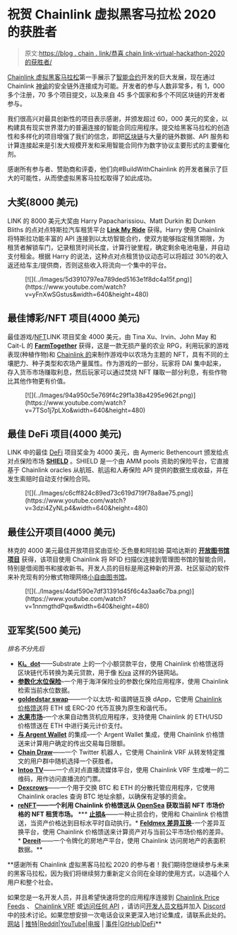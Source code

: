 # 祝贺 Chainlink 虚拟黑客马拉松 2020 的获胜者

> 原文:[https://blog . chain . link/恭喜 chain link-virtual-hackathon-2020 的获胜者/](https://blog.chain.link/congratulations-to-the-winners-of-the-chainlink-virtual-hackathon-2020/)

[Chainlink 虚拟黑客马拉松](https://hack.chain.link/)第一手展示了[智能合约](https://chain.link/education/smart-contracts)开发的巨大发展，现在通过 Chainlink [神谕](https://chain.link/education/blockchain-oracles)的安全链外连接成为可能。开发者的参与人数非常多，有 1，000 多个注册，70 多个项目提交，以及来自 45 多个国家和多个不同区块链的开发者参与。

我们很高兴对最具创新性的项目表示感谢，并颁发超过 60，000 美元的奖金，以构建具有现实世界潜力的普遍连接的智能合同应用程序。提交给黑客马拉松的创造性和多样化的项目增强了我们的信念，即把[区块链](https://blog.chain.link/what-is-a-blockchain-and-how-can-it-impact-the-world/)与大量的链外数据、API 服务和计算连接起来是引发大规模开发和采用智能合同作为数字协议主要形式的主要催化剂。

感谢所有参与者、赞助商和评委，他们向#BuildWithChainlink 的开发者展示了巨大的可能性，从而使虚拟黑客马拉松取得了如此成功。

## **大奖(8000 美元)**

LINK 的 8000 美元大奖由 Harry Papacharissiou、Matt Durkin 和 Dunken Bliths 的点对点特斯拉汽车租赁平台 [**Link My Ride**](https://chainlink-hackathon.devpost.com/submissions/178189-link-my-ride) 获得。Harry 使用 Chainlink 将特斯拉功能丰富的 API 连接到以太坊智能合约，使双方能够指定租赁期限，为租赁者解锁车门，记录租赁时间长度，计算行驶里程，确定剩余电池电量，并自动支付租金。根据 Harry 的说法，这种点对点租赁协议动态可以将超过 30%的收入返还给车主/提供商，否则这些收入将流向一个集中的平台。

<figure class="kg-card kg-embed-card">[![](../Images/5d3910797ea789ded5163e1f8dc4a15f.png)](https://www.youtube.com/watch?v=yFnXwSGstus&width=640&height=480) </figure>

## **最佳博彩/NFT 项目(4000 美元)**

最佳游戏/[NFT](https://chain.link/education/nfts)LINK 项目奖金 4000 美元，由 Tina Xu、Irvin、John May 和 Cait-L 的 [**FarmTogether**](https://chainlink-hackathon.devpost.com/submissions/177850-farmtogether-a-strategic-yield-farming-role-playing-game) 获得，这是一款无损产量的农业 RPG，利用玩家的游戏表现(种植作物)和 [Chainlink 的](https://chain.link/solutions/chainlink-vrf)来制作游戏中以农场为主题的 NFT，具有不同的土壤肥力、种子类型和农场产量属性。作为游戏的一部分，玩家将 DAI 集中起来，存入货币市场赚取利息，然后玩家可以通过焚烧 NFT 赚取一部分利息，有些作物比其他作物更有价值。

<figure class="kg-card kg-embed-card">[![](../Images/94a950c5e769f4c29f1a38a4295e962f.png)](https://www.youtube.com/watch?v=7TSo1j7pLXo&width=640&height=480) </figure>

## **最佳 DeFi 项目(4000 美元)**

LINK 中的最佳 [DeFi](https://chain.link/education/defi) 项目奖金为 4000 美元，由 Aymeric Bethencourt 颁发给点对点保险市场 [**SHIELD**](https://chainlink-hackathon.devpost.com/submissions/176462-shield) 。SHIELD 是一个由 AMM pools 资助的保险平台，它直接基于 Chainlink oracles 从航班、航运和人寿保险 API 提供的数据生成收益，并在发生索赔时自动支付保险合同。

<figure class="kg-card kg-embed-card">[![](../Images/c6cff824c89ed73c619d719f78a8ae75.png)](https://www.youtube.com/watch?v=3dzi4ZyNLp4&width=640&height=480) </figure>

## **最佳公开项目(4000 美元)**

林克的 4000 美元最佳开放项目奖由亚伦·乏色曼和阿拉姆·莫哈达斯的 [**开放图书馆项目**](https://chainlink-hackathon.devpost.com/submissions/177899-the-open-library-project) 获得，该项目使用 Chainlink 将 RFID 扫描仪连接到管理图书馆的智能合同，特别是借阅图书和接收新书。开发人员的目标是用这种新的开源、社区驱动的软件来补充现有的分散式物理网络[小自由图书馆](https://littlefreelibrary.org/)。

<figure class="kg-card kg-embed-card">[![](../Images/4daf590e7df31391d45f6c4a3aa6c7ba.png)](https://www.youtube.com/watch?v=1nnmgthdPqw&width=640&height=480) </figure>

## **亚军奖(500 美元)**

*排名不分先后*

*   [**Ki。dot**](https://chainlink-hackathon.devpost.com/submissions/177709-ki-dot-a-substrate-blockchain-to-help-in-micro-funding)——Substrate 上的一个小额贷款平台，使用 Chainlink 价格馈送将区块链代币转换为美元贷款，用于像 [Kiva](https://kiva.org/) 这样的外链网站。
*   [**参数化水位保险**](https://chainlink-hackathon.devpost.com/submissions/178435-parametric-water-level-insurance)–一个用于海洋保险业的参数化保险应用程序，使用 Chainlink 检索当前水位数据。
*   [**goldedstar swap**](https://chainlink-hackathon.devpost.com/submissions/178211-goldedstarswap)——一个以太坊-和谐跨链互换 dApp，它使用 [Chainlink 价格馈送](https://chain.link/solutions/defi)将 ETH 或 ERC-20 代币互换为原生和谐代币。
*   [**水果市场**](https://chainlink-hackathon.devpost.com/submissions/176852-fruity-market)–一个水果自动售货机应用程序，支持使用 Chainlink 的 ETH/USD 价格馈送在 ETH 中进行美元计价支付。
*   [**与 Argent Wallet**](https://chainlink-hackathon.devpost.com/submissions/176871-integration-with-argent-wallet) 的集成–一个 Argent Wallet 集成，使用 Chainlink 价格馈送来计算用户确定的传出交易每日限额。
*   [**Chain Draw**](https://chainlink-hackathon.devpost.com/submissions/177772-chain-draw)——一个 Twitter 机器人，它使用 Chainlink VRF 从转发特定推文的用户群中随机选择一个获胜者。
*   [**Intoo TV**](https://chainlink-hackathon.devpost.com/submissions/178530-intoo-tv)——一个点对点直播流媒体平台，使用 Chainlink VRF 生成唯一的二维码，用作访问直播流的门票。
*   [**Dexcrows**](https://chainlink-hackathon.devpost.com/submissions/177835-dexcrows)——一个用于交换 BTC 和 ETH 的分散托管应用程序，它使用 Chainlink oracles 查询 BTC 地址余额，以确保有足够的资金。
*   [**reNFT**](https://chainlink-hackathon.devpost.com/submissions/178548-renft)**——一个利用 Chainlink 价格馈送从 [OpenSea](https://opensea.io/) 获取当前 NFT 市场价格的 NFT 租赁市场。**
***   [**止损&**](https://chainlink-hackathon.devpost.com/submissions/178545-take-stop)——一种止损合约，使用和 Chainlink 价格馈送，当资产价格达到目标水平时自动执行。*   [**Feldmex 差异互换**](https://chainlink-hackathon.devpost.com/submissions/176922-feldmex-variance-swaps)-一个差异互换平台，使用 Chainlink 价格馈送来计算资产对与当前公平市场价格的差异。*   [**Dereit**](https://chainlink-hackathon.devpost.com/submissions/177941-dereit)——一个令牌化的房地产平台，使用 Chainlink 访问房地产的表面积数据。**

 **感谢所有 Chainlink 虚拟黑客马拉松 2020 的参与者！我们期待您继续参与未来的黑客马拉松，因为我们将继续努力重新定义合同在全球的使用方式，以造福个人用户和整个社会。

如果您是一名开发人员，并且希望快速将您的应用程序连接到 [Chainlink Price Feeds](https://docs.chain.link/docs/using-chainlink-reference-contracts) 、 [Chainlink VRF](https://docs.chain.link/docs/chainlink-vrf) 或[访问任何 API](https://docs.chain.link/docs/request-and-receive-data) ，请访问[开发人员文档](https://docs.chain.link/)并加入 [Discord](https://discordapp.com/invite/aSK4zew) 中的技术讨论。如果您想安排一次电话会议来更深入地讨论集成，请联系此处的。
[网站](https://chain.link/) | [推特](https://twitter.com/chainlink)|[Reddit](https://www.reddit.com/r/Chainlink/)|[YouTube](https://www.youtube.com/channel/UCnjkrlqaWEBSnKZQ71gdyFA)|[电报](https://t.me/chainlinkofficial) | [事件](https://blog.chain.link/tag/events/)|[GitHub](https://github.com/smartcontractkit/chainlink)|[DeFi](https://defi.chain.link/)**